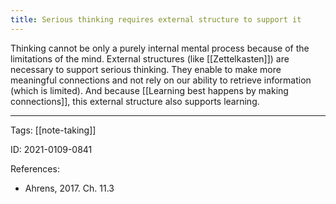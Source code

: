 ```yaml
---
title: Serious thinking requires external structure to support it
---
```


Thinking cannot be only a purely internal mental process because of the limitations of the mind. External structures (like [[Zettelkasten]]) are necessary to support serious thinking. They enable to make more meaningful connections and not rely on our ability to retrieve information (which is limited). And because [[Learning best happens by making connections]], this external structure also supports learning.

---

Tags: [[note-taking]]

ID: 2021-0109-0841

References:
- Ahrens, 2017. Ch. 11.3
